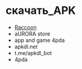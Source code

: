 # скачать_APK

* [Raccoon](https://4pda.ru/forum/index.php?showtopic=592899&st=160#entry98072856)
* aURORA store
* app and game 4pda
* apkdl.net 
* t.me/apkdl_bot
* 4pda
